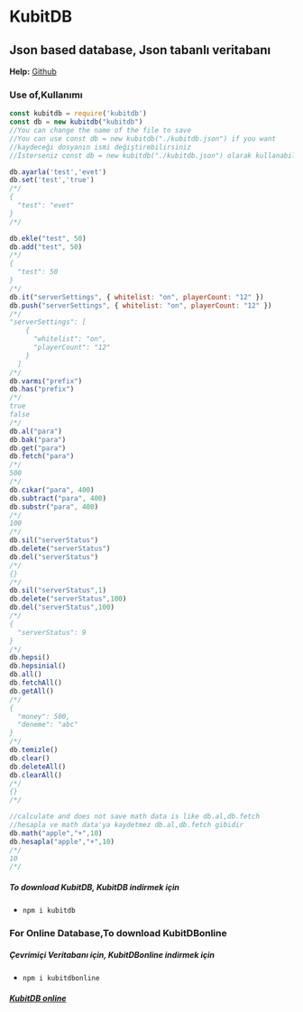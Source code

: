 # KubitDB
## Json based database, Json tabanlı veritabanı
**Help:** [Github](https://github.com/DeveloperKubilay/kubitdb/) 
### Use of,Kullanımı
```js
const kubitdb = require('kubitdb')
const db = new kubitdb("kubitdb")
//You can change the name of the file to save
//You can use const db = new kubitdb("./kubitdb.json") if you want
//kaydeceği dosyanın ismi değiştirebilirsiniz
//İsterseniz const db = new kubitdb("./kubitdb.json") olarak kullanabilirsiniz

db.ayarla('test','evet')
db.set('test','true')
/*/
{
  "test": "evet"
}
/*/

db.ekle("test", 50)
db.add("test", 50)
/*/
{
  "test": 50
}
/*/
db.it("serverSettings", { whitelist: "on", playerCount: "12" })
db.push("serverSettings", { whitelist: "on", playerCount: "12" })
/*/
"serverSettings": [
    {
      "whitelist": "on",
      "playerCount": "12"
    }
  ]
/*/
db.varmı("prefix") 
db.has("prefix") 
/*/
true
false
/*/
db.al("para")
db.bak("para")
db.get("para")
db.fetch("para")
/*/
500
/*/
db.cıkar("para", 400)
db.subtract("para", 400)
db.substr("para", 400)
/*/
100
/*/
db.sil("serverStatus")
db.delete("serverStatus")
db.del("serverStatus")
/*/
{}
/*/
db.sil("serverStatus",1)
db.delete("serverStatus",100)
db.del("serverStatus",100)
/*/
{
  "serverStatus": 9
}
/*/
db.hepsi()
db.hepsinial()
db.all()
db.fetchAll()
db.getAll()
/*/
{
  "money": 500,
  "deneme": "abc"
}
/*/
db.temizle()
db.clear()
db.deleteAll()
db.clearAll()
/*/
{}
/*/

//calculate and does not save math data is like db.al,db.fetch
//hesapla ve math data'ya kaydetmez db.al,db.fetch gibidir
db.math("apple","+",10)
db.hesapla("apple","+",10)
/*/
10
/*/
```
##### To download KubitDB, KubitDB indirmek için
- ```npm i kubitdb```

### For Online Database,To download KubitDBonline
##### Çevrimiçi Veritabanı için, KubitDBonline indirmek için
- ```npm i kubitdbonline```
##### [KubitDB online](https://www.npmjs.com/package/kubitdbonline) 
